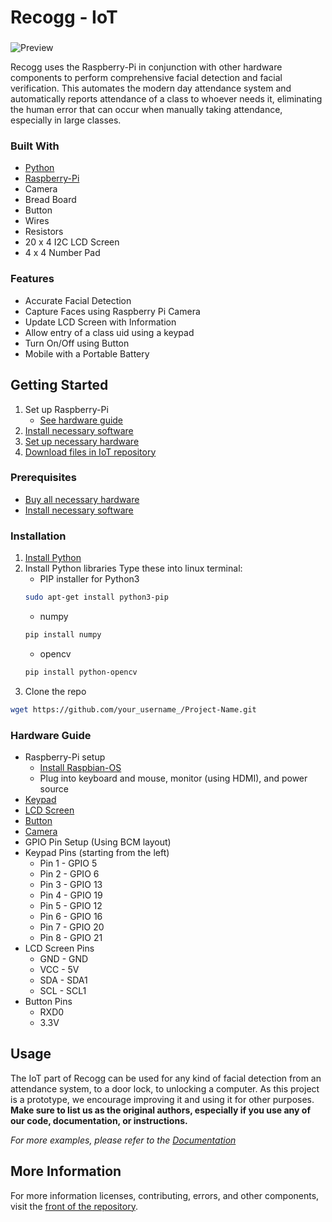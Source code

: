 # Recogg - IoT

###  ###

![Preview]()

Recogg uses the Raspberry-Pi in conjunction with other hardware components to perform comprehensive facial detection and facial verification. This automates the modern day attendance system and automatically reports attendance of a class to whoever needs it, eliminating the human error that can occur when manually taking attendance, especially in large classes.

<!-- BUILT WITH -->
### Built With

* [Python](https://img.shields.io/badge/python-3.6-blue)
* [Raspberry-Pi](https://img.shields.io/badge/raspberry--pi-4-green)
* Camera
* Bread Board
* Button
* Wires
* Resistors
* 20 x 4 I2C LCD Screen
* 4 x 4 Number Pad

### Features
* Accurate Facial Detection
* Capture Faces using Raspberry Pi Camera
* Update LCD Screen with Information
* Allow entry of a class uid using a keypad
* Turn On/Off using Button
* Mobile with a Portable Battery

## Getting Started
1. Set up Raspberry-Pi
    * [See hardware guide](#hardware-guide)
2. [Install necessary software](#installation)
3. [Set up necessary hardware](#hardware-guide)
4. [Download files in IoT repository](#installation)

### Prerequisites
* [Buy all necessary hardware](#built-with)
* [Install necessary software](#installation)
  
<!-- INSTALLATION -->
### Installation

1. [Install Python](https://img.shields.io/badge/python-3.6-blue)
2. Install Python libraries
  Type these into linux terminal: 
   * PIP installer for Python3
   ```sh
   sudo apt-get install python3-pip
   ```
   * numpy
   ```sh
   pip install numpy
   ```
   * opencv
   ```sh
   pip install python-opencv
   ```
2. Clone the repo
```sh
wget https://github.com/your_username_/Project-Name.git
```

<!-- HARDWARE GUIDE -->
### Hardware Guide
* Raspberry-Pi setup
  * [Install Raspbian-OS](https://www.raspberrypi.org/documentation/installation/installing-images/)
  * Plug into keyboard and mouse, monitor (using HDMI), and power source
* [Keypad](https://maker.pro/raspberry-pi/tutorial/how-to-use-a-keypad-with-a-raspberry-pi-4)
* [LCD Screen](https://www.youtube.com/watch?v=F9IVtKa8C7Q)
* [Button](https://raspberrypihq.com/use-a-push-button-with-raspberry-pi-gpio/)
* [Camera](https://projects.raspberrypi.org/en/projects/getting-started-with-picamera)
* GPIO Pin Setup (Using BCM layout)
 * Keypad Pins (starting from the left)
   * Pin 1 - GPIO 5
   * Pin 2 - GPIO 6
   * Pin 3 - GPIO 13
   * Pin 4 - GPIO 19
   * Pin 5 - GPIO 12 
   * Pin 6 - GPIO 16
   * Pin 7 - GPIO 20 
   * Pin 8 - GPIO 21 
 * LCD Screen Pins
   * GND - GND
   * VCC - 5V
   * SDA - SDA1
   * SCL - SCL1
 * Button Pins
   * RXD0
   * 3.3V


<!-- USAGE EXAMPLES -->
## Usage

The IoT part of Recogg can be used for any kind of facial detection from an attendance system, to a door lock, to unlocking a computer. As this project is a prototype, we encourage improving it and using it for other purposes. **Make sure to list us as the original authors, especially if you use any of our code, documentation, or instructions.**

_For more examples, please refer to the [Documentation](https://example.com)_

## More Information ##

For more information licenses, contributing, errors, and other components, visit the [front of the repository](https://github.com/ashayp22/Recogg).



